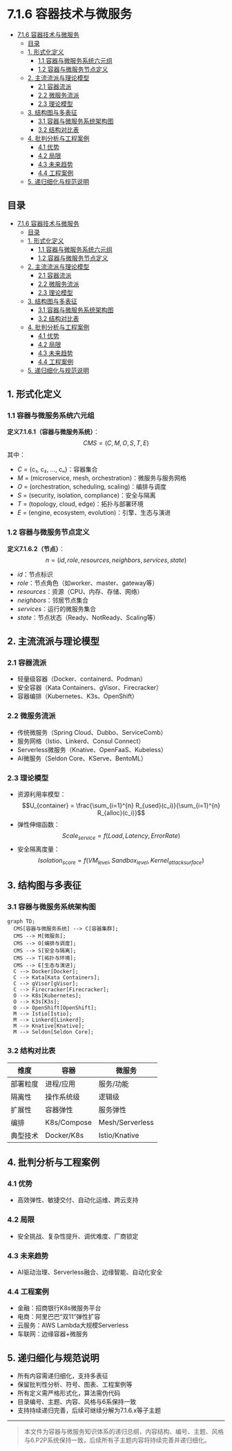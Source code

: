 # 7.1.6 容器技术与微服务


<!-- TOC START -->

- [7.1.6 容器技术与微服务](#716-容器技术与微服务)
  - [目录](#目录)
  - [1. 形式化定义](#1-形式化定义)
    - [1.1 容器与微服务系统六元组](#11-容器与微服务系统六元组)
    - [1.2 容器与微服务节点定义](#12-容器与微服务节点定义)
  - [2. 主流流派与理论模型](#2-主流流派与理论模型)
    - [2.1 容器流派](#21-容器流派)
    - [2.2 微服务流派](#22-微服务流派)
    - [2.3 理论模型](#23-理论模型)
  - [3. 结构图与多表征](#3-结构图与多表征)
    - [3.1 容器与微服务系统架构图](#31-容器与微服务系统架构图)
    - [3.2 结构对比表](#32-结构对比表)
  - [4. 批判分析与工程案例](#4-批判分析与工程案例)
    - [4.1 优势](#41-优势)
    - [4.2 局限](#42-局限)
    - [4.3 未来趋势](#43-未来趋势)
    - [4.4 工程案例](#44-工程案例)
  - [5. 递归细化与规范说明](#5-递归细化与规范说明)

<!-- TOC END -->

## 目录

- [7.1.6 容器技术与微服务](#716-容器技术与微服务)
  - [目录](#目录)
  - [1. 形式化定义](#1-形式化定义)
    - [1.1 容器与微服务系统六元组](#11-容器与微服务系统六元组)
    - [1.2 容器与微服务节点定义](#12-容器与微服务节点定义)
  - [2. 主流流派与理论模型](#2-主流流派与理论模型)
    - [2.1 容器流派](#21-容器流派)
    - [2.2 微服务流派](#22-微服务流派)
    - [2.3 理论模型](#23-理论模型)
  - [3. 结构图与多表征](#3-结构图与多表征)
    - [3.1 容器与微服务系统架构图](#31-容器与微服务系统架构图)
    - [3.2 结构对比表](#32-结构对比表)
  - [4. 批判分析与工程案例](#4-批判分析与工程案例)
    - [4.1 优势](#41-优势)
    - [4.2 局限](#42-局限)
    - [4.3 未来趋势](#43-未来趋势)
    - [4.4 工程案例](#44-工程案例)
  - [5. 递归细化与规范说明](#5-递归细化与规范说明)

## 1. 形式化定义

### 1.1 容器与微服务系统六元组

**定义7.1.6.1（容器与微服务系统）**：
$$
CMS = (C, M, O, S, T, E)
$$
其中：

- $C$ = {c₁, c₂, ..., cₙ}：容器集合
- $M$ = (microservice, mesh, orchestration)：微服务与服务网格
- $O$ = (orchestration, scheduling, scaling)：编排与调度
- $S$ = (security, isolation, compliance)：安全与隔离
- $T$ = (topology, cloud, edge)：拓扑与部署环境
- $E$ = (engine, ecosystem, evolution)：引擎、生态与演进

### 1.2 容器与微服务节点定义

**定义7.1.6.2（节点）**：
$$
n = (id, role, resources, neighbors, services, state)
$$

- $id$：节点标识
- $role$：节点角色（如worker、master、gateway等）
- $resources$：资源（CPU、内存、存储、网络）
- $neighbors$：邻居节点集合
- $services$：运行的微服务集合
- $state$：节点状态（Ready、NotReady、Scaling等）

## 2. 主流流派与理论模型

### 2.1 容器流派

- 轻量级容器（Docker、containerd、Podman）
- 安全容器（Kata Containers、gVisor、Firecracker）
- 容器编排（Kubernetes、K3s、OpenShift）

### 2.2 微服务流派

- 传统微服务（Spring Cloud、Dubbo、ServiceComb）
- 服务网格（Istio、Linkerd、Consul Connect）
- Serverless微服务（Knative、OpenFaaS、Kubeless）
- AI微服务（Seldon Core、KServe、BentoML）

### 2.3 理论模型

- 资源利用率模型：
  $$U_{container} = \frac{\sum_{i=1}^{n} R_{used}(c_i)}{\sum_{i=1}^{n} R_{alloc}(c_i)}$$
- 弹性伸缩函数：
  $$Scale_{service} = f(Load, Latency, ErrorRate)$$
- 安全隔离度量：
  $$Isolation_{score} = f(VM_{level}, Sandbox_{level}, Kernel_{attack surface})$$

## 3. 结构图与多表征

### 3.1 容器与微服务系统架构图

```mermaid
graph TD;
  CMS[容器与微服务系统] --> C[容器集群];
  CMS --> M[微服务];
  CMS --> O[编排与调度];
  CMS --> S[安全与隔离];
  CMS --> T[拓扑与环境];
  CMS --> E[生态与演进];
  C --> Docker[Docker];
  C --> Kata[Kata Containers];
  C --> gVisor[gVisor];
  C --> Firecracker[Firecracker];
  O --> K8s[Kubernetes];
  O --> K3s[K3s];
  O --> OpenShift[OpenShift];
  M --> Istio[Istio];
  M --> Linkerd[Linkerd];
  M --> Knative[Knative];
  M --> Seldon[Seldon Core];
```

### 3.2 结构对比表

| 维度 | 容器 | 微服务 |
|------|------|--------|
| 部署粒度 | 进程/应用 | 服务/功能 |
| 隔离性 | 操作系统级 | 逻辑级 |
| 扩展性 | 容器弹性 | 服务弹性 |
| 编排 | K8s/Compose | Mesh/Serverless |
| 典型技术 | Docker/K8s | Istio/Knative |

## 4. 批判分析与工程案例

### 4.1 优势

- 高效弹性、敏捷交付、自动化运维、跨云支持

### 4.2 局限

- 安全挑战、复杂性提升、调优难度、厂商锁定

### 4.3 未来趋势

- AI驱动治理、Serverless融合、边缘智能、自动化安全

### 4.4 工程案例

- 金融：招商银行K8s微服务平台
- 电商：阿里巴巴“双11”弹性扩容
- 云服务：AWS Lambda大规模Serverless
- 车联网：边缘容器+微服务

## 5. 递归细化与规范说明

- 所有内容需递归细化，支持多表征
- 保留批判性分析、符号、图表、工程案例等
- 所有定义需严格形式化，算法需伪代码
- 目录编号、主题、内容、风格与6系保持一致
- 支持持续递归完善，后续可继续分解为7.1.6.x等子主题

---
> 本文件为容器与微服务知识体系的递归总纲，内容结构、编号、主题、风格与6.P2P系统保持一致，后续所有子主题内容将持续完善并递归细化。
